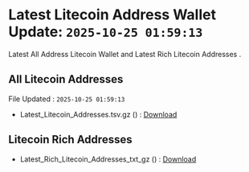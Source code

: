 # Latest Litecoin Address Wallet Update: `2025-10-25 01:59:13`

Latest All Address Litecoin Wallet and Latest Rich Litecoin Addresses .

## All Litecoin Addresses

File Updated : `2025-10-25 01:59:13`

- Latest_Litecoin_Addresses.tsv.gz () : [Download](https://github.com/Pymmdrza/Rich-Address-Wallet/releases/tag/Litecoin)

## Litecoin Rich Addresses

- Latest_Rich_Litecoin_Addresses_txt_gz () : [Download](https://github.com/Pymmdrza/Rich-Address-Wallet/releases/tag/Litecoin)
